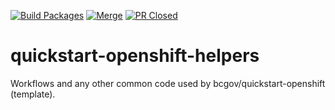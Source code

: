 [![Build Packages](https://github.com/bcgov/quickstart-openshift-helpers/actions/workflows/builds.yml/badge.svg)](https://github.com/bcgov/quickstart-openshift-helpers/actions/workflows/builds.yml)
[![Merge](https://github.com/bcgov/quickstart-openshift-helpers/actions/workflows/merge.yml/badge.svg)](https://github.com/bcgov/quickstart-openshift-helpers/actions/workflows/merge.yml)
[![PR Closed](https://github.com/bcgov/quickstart-openshift-helpers/actions/workflows/pr-close.yml/badge.svg)](https://github.com/bcgov/quickstart-openshift-helpers/actions/workflows/pr-close.yml)

# quickstart-openshift-helpers
Workflows and any other common code used by bcgov/quickstart-openshift (template).
